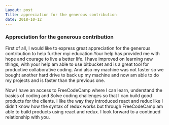 ```yaml
---
Layout: post
Title: appreciation for the generous contribution
date: 2018-10-12
--- 
```

### Appreciation for the generous contribution

First of all, I would like to express great appreciation for the generous contribution to help further myi education.Your help has provided me with hope and courage to live a better life. I have improved on learning new things, with your help am able to use bitbucket and is a great tool for productive collaborative coding. And also my machine was not faster so we bought another hard drive to back up my machine and now am able to do my projects and is faster than the previous one.

Now I have an access to FreeCodeCamp where I can learn, understand the basics of coding and Solve coding challenges so that I can build good products for the clients.  I like the way they introduced react and redux like I didn't know how the syntax of redux works but through FreeCodeCamp am able to build products using react and redux. I look forward to a continued relationship with you.